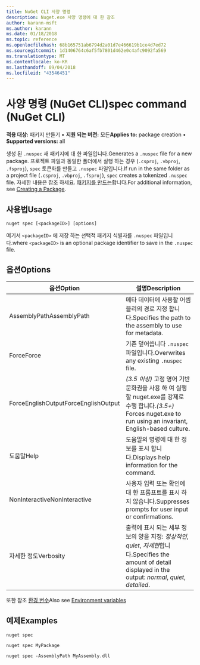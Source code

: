 ```yaml
---
title: NuGet CLI 사양 명령
description: Nuget.exe 사양 명령에 대 한 참조
author: karann-msft
ms.author: karann
ms.date: 01/18/2018
ms.topic: reference
ms.openlocfilehash: 68b165751ab6794d2a01d7e466619b1ce4d7ed72
ms.sourcegitcommit: 1d1406764c6af5fb7801d462e0c4afc9092fa569
ms.translationtype: MT
ms.contentlocale: ko-KR
ms.lasthandoff: 09/04/2018
ms.locfileid: "43546451"
---
```

# <a name="spec-command-nuget-cli"></a><span data-ttu-id="e4724-103">사양 명령 (NuGet CLI)</span><span class="sxs-lookup"><span data-stu-id="e4724-103">spec command (NuGet CLI)</span></span>

<span data-ttu-id="e4724-104">**적용 대상:** 패키지 만들기 &bullet; **지원 되는 버전:** 모든</span><span class="sxs-lookup"><span data-stu-id="e4724-104">**Applies to:** package creation &bullet; **Supported versions:** all</span></span>

<span data-ttu-id="e4724-105">생성 된 `.nuspec` 새 패키지에 대 한 파일입니다.</span><span class="sxs-lookup"><span data-stu-id="e4724-105">Generates a `.nuspec` file for a new package.</span></span> <span data-ttu-id="e4724-106">프로젝트 파일과 동일한 폴더에서 실행 하는 경우 (`.csproj`, `.vbproj`, `.fsproj`), `spec` 토큰화를 만들고 `.nuspec` 파일입니다.</span><span class="sxs-lookup"><span data-stu-id="e4724-106">If run in the same folder as a project file (`.csproj`, `.vbproj`, `.fsproj`), `spec` creates a tokenized `.nuspec` file.</span></span> <span data-ttu-id="e4724-107">자세한 내용은 참조 하세요. [패키지를 만드는](../create-packages/creating-a-package.md)합니다.</span><span class="sxs-lookup"><span data-stu-id="e4724-107">For additional information, see [Creating a Package](../create-packages/creating-a-package.md).</span></span>

## <a name="usage"></a><span data-ttu-id="e4724-108">사용법</span><span class="sxs-lookup"><span data-stu-id="e4724-108">Usage</span></span>

```cli
nuget spec [<packageID>] [options]
```

<span data-ttu-id="e4724-109">여기서 `<packageID>` 에 저장 하는 선택적 패키지 식별자를 `.nuspec` 파일입니다.</span><span class="sxs-lookup"><span data-stu-id="e4724-109">where `<packageID>` is an optional package identifier to save in the `.nuspec` file.</span></span>

## <a name="options"></a><span data-ttu-id="e4724-110">옵션</span><span class="sxs-lookup"><span data-stu-id="e4724-110">Options</span></span>

| <span data-ttu-id="e4724-111">옵션</span><span class="sxs-lookup"><span data-stu-id="e4724-111">Option</span></span> | <span data-ttu-id="e4724-112">설명</span><span class="sxs-lookup"><span data-stu-id="e4724-112">Description</span></span> |
| --- | --- |
| <span data-ttu-id="e4724-113">AssemblyPath</span><span class="sxs-lookup"><span data-stu-id="e4724-113">AssemblyPath</span></span> | <span data-ttu-id="e4724-114">메타 데이터에 사용할 어셈블리의 경로 지정 합니다.</span><span class="sxs-lookup"><span data-stu-id="e4724-114">Specifies the path to the assembly to use for metadata.</span></span> |
| <span data-ttu-id="e4724-115">Force</span><span class="sxs-lookup"><span data-stu-id="e4724-115">Force</span></span> | <span data-ttu-id="e4724-116">기존 덮어씁니다 `.nuspec` 파일입니다.</span><span class="sxs-lookup"><span data-stu-id="e4724-116">Overwrites any existing `.nuspec` file.</span></span> |
| <span data-ttu-id="e4724-117">ForceEnglishOutput</span><span class="sxs-lookup"><span data-stu-id="e4724-117">ForceEnglishOutput</span></span> | <span data-ttu-id="e4724-118">*(3.5 이상)*  고정 영어 기반 문화권을 사용 하 여 실행할 nuget.exe를 강제로 수행 합니다.</span><span class="sxs-lookup"><span data-stu-id="e4724-118">*(3.5+)* Forces nuget.exe to run using an invariant, English-based culture.</span></span> |
| <span data-ttu-id="e4724-119">도움말</span><span class="sxs-lookup"><span data-stu-id="e4724-119">Help</span></span> | <span data-ttu-id="e4724-120">도움말의 명령에 대 한 정보를 표시 합니다.</span><span class="sxs-lookup"><span data-stu-id="e4724-120">Displays help information for the command.</span></span> |
| <span data-ttu-id="e4724-121">NonInteractive</span><span class="sxs-lookup"><span data-stu-id="e4724-121">NonInteractive</span></span> | <span data-ttu-id="e4724-122">사용자 입력 또는 확인에 대 한 프롬프트를 표시 하지 않습니다.</span><span class="sxs-lookup"><span data-stu-id="e4724-122">Suppresses prompts for user input or confirmations.</span></span> |
| <span data-ttu-id="e4724-123">자세한 정도</span><span class="sxs-lookup"><span data-stu-id="e4724-123">Verbosity</span></span> | <span data-ttu-id="e4724-124">출력에 표시 되는 세부 정보의 양을 지정: *정상적인*, *quiet*, *자세한*합니다.</span><span class="sxs-lookup"><span data-stu-id="e4724-124">Specifies the amount of detail displayed in the output: *normal*, *quiet*, *detailed*.</span></span> |

<span data-ttu-id="e4724-125">또한 참조 [환경 변수](cli-ref-environment-variables.md)</span><span class="sxs-lookup"><span data-stu-id="e4724-125">Also see [Environment variables](cli-ref-environment-variables.md)</span></span>

## <a name="examples"></a><span data-ttu-id="e4724-126">예제</span><span class="sxs-lookup"><span data-stu-id="e4724-126">Examples</span></span>

```cli
nuget spec

nuget spec MyPackage

nuget spec -AssemblyPath MyAssembly.dll
```
